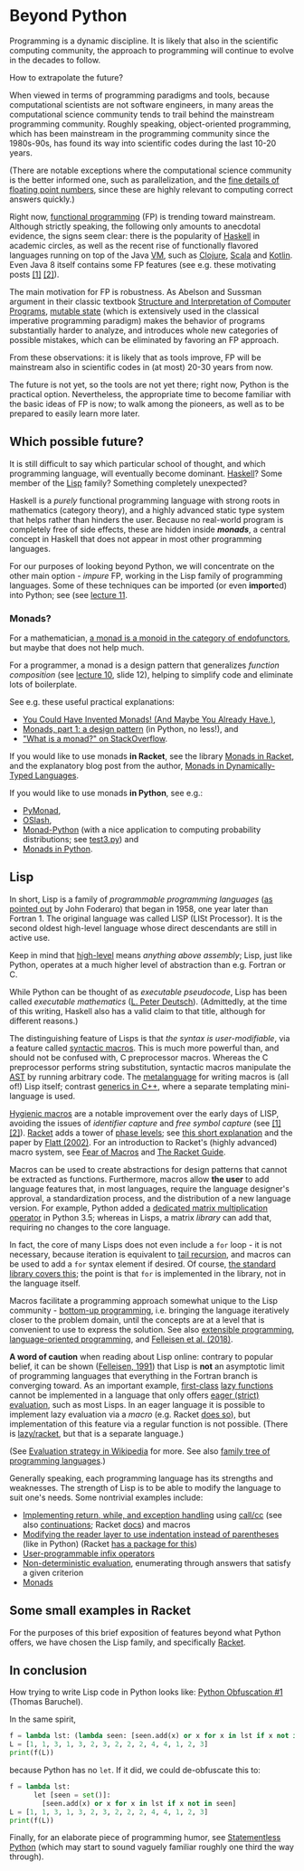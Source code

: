 # Beyond Python

Programming is a dynamic discipline. It is likely that also in the scientific computing community, the approach to programming will continue to evolve in the decades to follow.

How to extrapolate the future?

When viewed in terms of programming paradigms and tools, because computational scientists are not software engineers, in many areas the computational science community tends to trail behind the mainstream programming community. Roughly speaking, object-oriented programming, which has been mainstream in the programming community since the 1980s-90s, has found its way into scientific codes during the last 10-20 years.

(There are notable exceptions where the computational science community is the better informed one, such as parallelization, and the [fine details of floating point numbers](https://docs.oracle.com/cd/E19957-01/806-3568/ncg_goldberg.html), since these are highly relevant to computing correct answers quickly.)

Right now, [functional programming](https://en.wikipedia.org/wiki/Functional_programming) (FP) is trending toward mainstream. Although strictly speaking, the following only amounts to anecdotal evidence, the signs seem clear: there is the popularity of [Haskell](https://en.wikipedia.org/wiki/Haskell_(programming_language)) in academic circles, as well as the recent rise of functionally flavored languages running on top of the Java [VM](https://en.wikipedia.org/wiki/Virtual_machine), such as [Clojure](https://en.wikipedia.org/wiki/Clojure), [Scala](https://en.wikipedia.org/wiki/Scala_%28programming_language%29) and [Kotlin](https://en.wikipedia.org/wiki/Kotlin_%28programming_language%29). Even Java 8 itself contains some FP features (see e.g. these motivating posts [[1]](http://www.deadcoderising.com/why-you-should-embrace-lambdas-in-java-8/) [[2]](https://flyingbytes.github.io/programming/java8/functional/part1/2017/01/23/Java8-Part1.html)).

The main motivation for FP is robustness. As Abelson and Sussman argument in their classic textbook [Structure and Interpretation of Computer Programs](https://mitpress.mit.edu/sicp/full-text/book/book.html), [mutable state](https://en.wikipedia.org/wiki/Immutable_object) (which is extensively used in the classical imperative programming paradigm) makes the behavior of programs substantially harder to analyze, and introduces whole new categories of possible mistakes, which can be eliminated by favoring an FP approach.

From these observations: it is likely that as tools improve, FP will be mainstream also in scientific codes in (at most) 20-30 years from now.

The future is not yet, so the tools are not yet there; right now, Python is the practical option. Nevertheless, the appropriate time to become familiar with the basic ideas of FP is now; to walk among the pioneers, as well as to be prepared to easily learn more later.

## Which possible future?

It is still difficult to say which particular school of thought, and which programming language, will eventually become dominant. [Haskell](https://en.wikipedia.org/wiki/Haskell_(programming_language))? Some member of the [Lisp](https://en.wikipedia.org/wiki/Lisp_(programming_language)) family? Something completely unexpected?

Haskell is a *purely* functional programming language with strong roots in mathematics (category theory), and a highly advanced static type system that helps rather than hinders the user. Because no real-world program is completely free of side effects, these are hidden inside ***monads***, a central concept in Haskell that does not appear in most other programming languages.

For our purposes of looking beyond Python, we will concentrate on the other main option - *impure* FP, working in the Lisp family of programming languages. Some of these techniques can be imported (or even **import**ed) into Python; see (see [lecture 11](../../lecture_slides/lectures_tut_2018_11.pdf).

### Monads?

For a mathematician, [a monad is a monoid in the category of endofunctors](https://stackoverflow.com/questions/3870088/a-monad-is-just-a-monoid-in-the-category-of-endofunctors-whats-the-proble%E2%85%BF), but maybe that does not help much.

For a programmer, a monad is a design pattern that generalizes *function composition* (see [lecture 10](../../lecture_slides/lectures_tut_2018_10.pdf), slide 12), helping to simplify code and eliminate lots of boilerplate.

See e.g. these useful practical explanations:
 - [You Could Have Invented Monads! (And Maybe You Already Have.)](http://blog.sigfpe.com/2006/08/you-could-have-invented-monads-and.html),
 - [Monads, part 1: a design pattern](https://www.stephanboyer.com/post/9/monads-part-1-a-design-pattern) (in Python, no less!), and
 - ["What is a monad?" on StackOverflow](https://stackoverflow.com/questions/44965/what-is-a-monad).

If you would like to use monads **in Racket**, see the library [Monads in Racket](https://github.com/tonyg/racket-monad), and the explanatory blog post from the author, [Monads in Dynamically-Typed Languages](http://eighty-twenty.org/2015/01/25/monads-in-dynamically-typed-languages).

If you would like to use monads **in Python**, see e.g.:
 - [PyMonad](https://bitbucket.org/jason_delaat/pymonad/),
 - [OSlash](https://github.com/dbrattli/OSlash),
 - [Monad-Python](https://github.com/dpiponi/Monad-Python) (with a nice application to computing probability distributions; see [test3.py](https://github.com/dpiponi/Monad-Python/blob/master/test3.py)) and
 - [Monads in Python](http://www.valuedlessons.com/2008/01/monads-in-python-with-nice-syntax.html).

## Lisp

In short, Lisp is a family of *programmable programming languages* ([as pointed out](http://www.paulgraham.com/quotes.html) by John Foderaro) that began in 1958, one year later than Fortran 1. The original language was called LISP (LISt Processor). It is the second oldest high-level language whose direct descendants are still in active use.

Keep in mind that [high-level](https://en.wikipedia.org/wiki/High-level_programming_language) means *anything above assembly*; Lisp, just like Python, operates at a much higher level of abstraction than e.g. Fortran or C.

While Python can be thought of as *executable pseudocode*, Lisp has been called *executable mathematics* ([L. Peter Deutsch](http://www.paulgraham.com/quotes.html)). (Admittedly, at the time of this writing, Haskell also has a valid claim to that title, although for different reasons.)

The distinguishing feature of Lisps is that *the syntax is user-modifiable*, via a feature called [syntactic macros](https://en.wikipedia.org/wiki/Macro_(computer_science)#Syntactic_macros). This is much more powerful than, and should not be confused with, C preprocessor macros. Whereas the C preprocessor performs string substitution, syntactic macros manipulate the [AST](https://en.wikipedia.org/wiki/Abstract_syntax_tree) by running arbitrary code. The [metalanguage](https://en.wikipedia.org/wiki/Metaprogramming) for writing macros is (all of!) Lisp itself; contrast [generics in C++](https://en.wikipedia.org/wiki/Template_(C++)), where a separate templating mini-language is used.

[Hygienic macros](https://en.wikipedia.org/wiki/Hygienic_macro) are a notable improvement over the early days of LISP, avoiding the issues of *identifier capture* and *free symbol capture* (see [[1]](http://www.phyast.pitt.edu/~micheles/scheme/scheme28.html#the-hygiene-problem) [[2]](https://en.wikibooks.org/wiki/Scheme_Programming/Macros)). [Racket](http://racket-lang.org/) adds a tower of [phase levels](https://docs.racket-lang.org/guide/phases.html); see [this short explanation](http://www.phyast.pitt.edu/~micheles/scheme/scheme22.html) and the paper by [Flatt (2002)](https://www.cs.utah.edu/plt/publications/macromod.pdf). For an introduction to Racket's (highly advanced) macro system, see [Fear of Macros](http://www.greghendershott.com/fear-of-macros/) and [The Racket Guide](https://docs.racket-lang.org/guide/macros.html).

Macros can be used to create abstractions for design patterns that cannot be extracted as functions. Furthermore, macros allow **the user** to add language features that, in most languages, require the language designer's approval, a standardization process, and the distribution of a new language version. For example, Python added a [dedicated matrix multiplication operator](https://www.python.org/dev/peps/pep-0465/) in Python 3.5; whereas in Lisps, a matrix *library* can add that, requiring no changes to the core language.

In fact, the core of many Lisps does not even include a `for` loop - it is not necessary, because iteration is equivalent to [tail recursion](https://stackoverflow.com/questions/33923/what-is-tail-recursion), and macros can be used to add a `for` syntax element if desired. Of course, [the standard library covers this](https://docs.racket-lang.org/reference/for.html); the point is that `for` is implemented in the library, not in the language itself.

Macros facilitate a programming approach somewhat unique to the Lisp community - [bottom-up programming](http://www.paulgraham.com/progbot.html), i.e. bringing the language iteratively closer to the problem domain, until the concepts are at a level that is convenient to use to express the solution. See also [extensible programming](https://en.wikipedia.org/wiki/Extensible_programming), [language-oriented programming](https://en.wikipedia.org/wiki/Language-oriented_programming), and [Felleisen et al. (2018)](https://dx.doi.org/10.1145/3127323).

**A word of caution** when reading about Lisp online: contrary to popular belief, it can be shown ([Felleisen, 1991](http://www.cs.rice.edu/CS/PLT/Publications/Scheme/scp91-felleisen.ps.gz)) that Lisp is **not** an asymptotic limit of programming languages that everything in the Fortran branch is converging toward. As an important example, [first-class](https://en.wikipedia.org/wiki/First-class_citizen) [lazy functions](https://en.wikipedia.org/wiki/Lazy_evaluation) cannot be implemented in a language that only offers [eager (strict) evaluation](https://en.wikipedia.org/wiki/Eager_evaluation), such as most Lisps. In an eager language it is possible to implement lazy evaluation via a *macro* (e.g. Racket [does so](https://docs.racket-lang.org/reference/Delayed_Evaluation.html)), but implementation of this feature via a regular function is not possible. (There is [lazy/racket](https://docs.racket-lang.org/lazy/), but that is a separate language.)

(See [Evaluation strategy in Wikipedia](https://en.wikipedia.org/wiki/Evaluation_strategy) for more. See also [family tree of programming languages](https://www.levenez.com/lang/).)

Generally speaking, each programming language has its strengths and weaknesses. The strength of Lisp is to be able to modify the language to suit one's needs. Some nontrivial examples include:

- [Implementing return, while, and exception handling](http://matt.might.net/articles/implementing-exceptions/) using [call/cc](https://en.wikipedia.org/wiki/Call-with-current-continuation) (see also [continuations](https://beautifulracket.com/explainer/continuations.html); Racket [docs](https://docs.racket-lang.org/reference/cont.html#%28def._%28%28quote._%7E23%7E25kernel%29._call-with-current-continuation%29%29)) and macros
- [Modifying the reader layer to use indentation instead of parentheses](https://srfi.schemers.org/srfi-110/srfi-110.html) (like in Python) (Racket [has a package for this](https://docs.racket-lang.org/sweet/))
- [User-programmable infix operators](https://lexi-lambda.github.io/blog/2017/08/12/user-programmable-infix-operators-in-racket/)
- [Non-deterministic evaluation](http://www.cs.toronto.edu/~david/courses/csc324_w15/extra/choice.html), enumerating through answers that satisfy a given criterion
- [Monads](https://github.com/tonyg/racket-monad)


## Some small examples in Racket

For the purposes of this brief exposition of features beyond what Python offers, we have chosen the Lisp family, and specifically [Racket](http://racket-lang.org/).


## In conclusion

How trying to write Lisp code in Python looks like: [Python Obfuscation #1](http://baruchel.github.io/python/2017/11/16/Python-Obfuscation-01/) (Thomas Baruchel).

In the same spirit,
```Python
f = lambda lst: (lambda seen: [seen.add(x) or x for x in lst if x not in seen])(set())
L = [1, 1, 3, 1, 3, 2, 3, 2, 2, 2, 4, 4, 1, 2, 3]
print(f(L))
```
because Python has no `let`. If it did, we could de-obfuscate this to:
```Python
f = lambda lst:
      let [seen = set()]:
        [seen.add(x) or x for x in lst if x not in seen]
L = [1, 1, 3, 1, 3, 2, 3, 2, 2, 2, 4, 4, 1, 2, 3]
print(f(L))
```

Finally, for an elaborate piece of programming humor, see [Statementless Python](https://gist.github.com/brool/1679908) (which may start to sound vaguely familiar roughly one third the way through).

